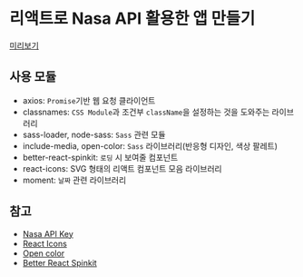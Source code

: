 # 리액트로 Nasa API 활용한 앱 만들기

[미리보기](https://min33sky.github.io/Nasa/)

## 사용 모듈

- axios: `Promise`기반 웹 요청 클라이언트
- classnames: `CSS Module`과 조건부 `className`을 설정하는 것을 도와주는 라이브러리
- sass-loader, node-sass: `Sass` 관련 모듈
- include-media, open-color: `Sass` 라이브러리(반응형 디자인, 색상 팔레트)
- better-react-spinkit: `로딩` 시 보여줄 컴포넌트
- react-icons: SVG 형태의 리액트 컴포넌트 모음 라이브러리
- moment: `날짜` 관련 라이브러리

## 참고

- [Nasa API Key](https://api.nasa.gov/#live_example)
- [React Icons](http://gorangajic.github.io/react-icons/index.html)
- [Open color](https://yeun.github.io/open-color/)
- [Better React Spinkit](http://better-react-spinkit.benjamintatum.com/)

